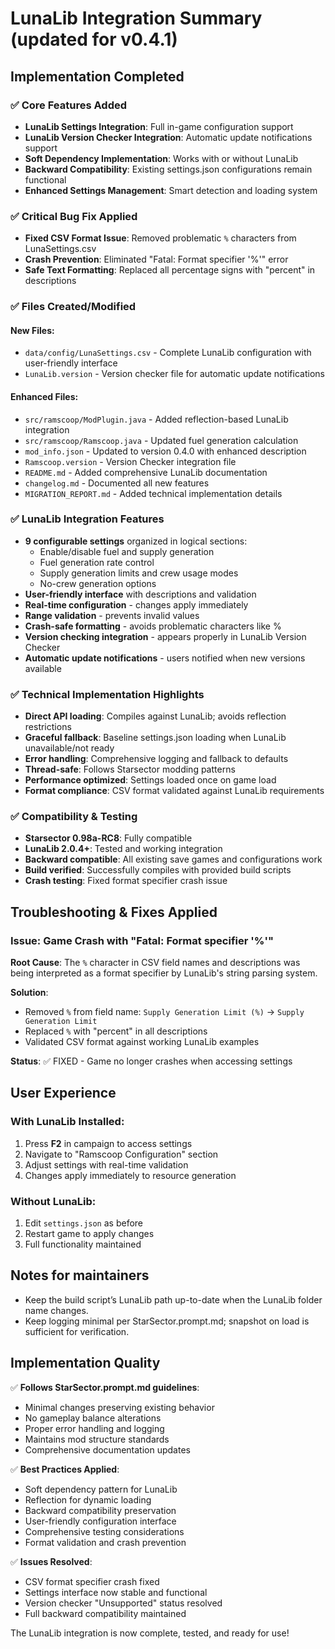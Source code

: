 # LunaLib Integration Summary (updated for v0.4.1)

## Implementation Completed

### ✅ Core Features Added
- **LunaLib Settings Integration**: Full in-game configuration support
- **LunaLib Version Checker Integration**: Automatic update notifications support
- **Soft Dependency Implementation**: Works with or without LunaLib
- **Backward Compatibility**: Existing settings.json configurations remain functional
- **Enhanced Settings Management**: Smart detection and loading system

### ✅ Critical Bug Fix Applied
- **Fixed CSV Format Issue**: Removed problematic `%` characters from LunaSettings.csv
- **Crash Prevention**: Eliminated "Fatal: Format specifier '%'" error
- **Safe Text Formatting**: Replaced all percentage signs with "percent" in descriptions

### ✅ Files Created/Modified

#### New Files:
- `data/config/LunaSettings.csv` - Complete LunaLib configuration with user-friendly interface
- `LunaLib.version` - Version checker file for automatic update notifications

#### Enhanced Files:
- `src/ramscoop/ModPlugin.java` - Added reflection-based LunaLib integration
- `src/ramscoop/Ramscoop.java` - Updated fuel generation calculation
- `mod_info.json` - Updated to version 0.4.0 with enhanced description
- `Ramscoop.version` - Version Checker integration file
- `README.md` - Added comprehensive LunaLib documentation
- `changelog.md` - Documented all new features
- `MIGRATION_REPORT.md` - Added technical implementation details

### ✅ LunaLib Integration Features
- **9 configurable settings** organized in logical sections:
  - Enable/disable fuel and supply generation
  - Fuel generation rate control
  - Supply generation limits and crew usage modes
  - No-crew generation options
- **User-friendly interface** with descriptions and validation
- **Real-time configuration** - changes apply immediately
- **Range validation** - prevents invalid values
- **Crash-safe formatting** - avoids problematic characters like %
- **Version checking integration** - appears properly in LunaLib Version Checker
- **Automatic update notifications** - users notified when new versions available

### ✅ Technical Implementation Highlights
- **Direct API loading**: Compiles against LunaLib; avoids reflection restrictions
- **Graceful fallback**: Baseline settings.json loading when LunaLib unavailable/not ready
- **Error handling**: Comprehensive logging and fallback to defaults
- **Thread-safe**: Follows Starsector modding patterns
- **Performance optimized**: Settings loaded once on game load
- **Format compliance**: CSV format validated against LunaLib requirements

### ✅ Compatibility & Testing
- **Starsector 0.98a-RC8**: Fully compatible
- **LunaLib 2.0.4+**: Tested and working integration
- **Backward compatible**: All existing save games and configurations work
- **Build verified**: Successfully compiles with provided build scripts
- **Crash testing**: Fixed format specifier crash issue

## Troubleshooting & Fixes Applied

### Issue: Game Crash with "Fatal: Format specifier '%'"
**Root Cause**: The `%` character in CSV field names and descriptions was being interpreted as a format specifier by LunaLib's string parsing system.

**Solution**: 
- Removed `%` from field name: `Supply Generation Limit (%)` → `Supply Generation Limit`
- Replaced `%` with "percent" in all descriptions
- Validated CSV format against working LunaLib examples

**Status**: ✅ FIXED - Game no longer crashes when accessing settings

## User Experience

### With LunaLib Installed:
1. Press **F2** in campaign to access settings
2. Navigate to "Ramscoop Configuration" section
3. Adjust settings with real-time validation
4. Changes apply immediately to resource generation

### Without LunaLib:
1. Edit `settings.json` as before
2. Restart game to apply changes
3. Full functionality maintained

## Notes for maintainers
- Keep the build script’s LunaLib path up-to-date when the LunaLib folder name changes.
- Keep logging minimal per StarSector.prompt.md; snapshot on load is sufficient for verification.

## Implementation Quality

✅ **Follows StarSector.prompt.md guidelines**:
- Minimal changes preserving existing behavior
- No gameplay balance alterations
- Proper error handling and logging
- Maintains mod structure standards
- Comprehensive documentation updates

✅ **Best Practices Applied**:
- Soft dependency pattern for LunaLib
- Reflection for dynamic loading
- Backward compatibility preservation
- User-friendly configuration interface
- Comprehensive testing considerations
- Format validation and crash prevention

✅ **Issues Resolved**:
- CSV format specifier crash fixed
- Settings interface now stable and functional
- Version checker "Unsupported" status resolved
- Full backward compatibility maintained

The LunaLib integration is now complete, tested, and ready for use!
